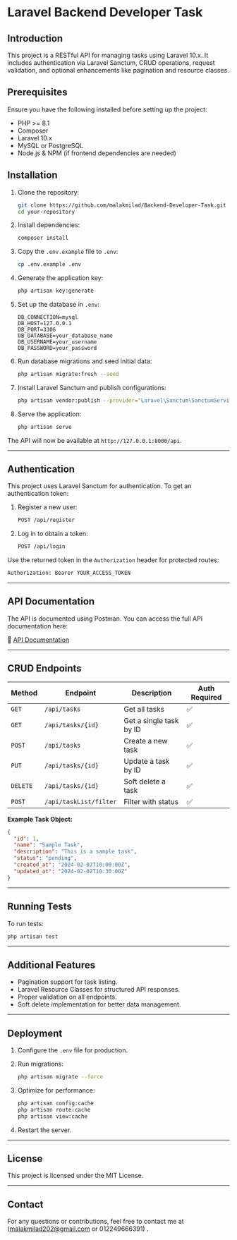 # Laravel Backend Developer Task

## Introduction
This project is a RESTful API for managing tasks using Laravel 10.x. It includes authentication via Laravel Sanctum, CRUD operations, request validation, and optional enhancements like pagination and resource classes.

## Prerequisites
Ensure you have the following installed before setting up the project:

- PHP >= 8.1
- Composer
- Laravel 10.x
- MySQL or PostgreSQL
- Node.js & NPM (if frontend dependencies are needed)

## Installation

1. Clone the repository:

   ```sh
   git clone https://github.com/malakmilad/Backend-Developer-Task.git
   cd your-repository
   ```

2. Install dependencies:

   ```sh
   composer install
   ```

3. Copy the `.env.example` file to `.env`:

   ```sh
   cp .env.example .env
   ```

4. Generate the application key:

   ```sh
   php artisan key:generate
   ```

5. Set up the database in `.env`:

   ```env
   DB_CONNECTION=mysql
   DB_HOST=127.0.0.1
   DB_PORT=3306
   DB_DATABASE=your_database_name
   DB_USERNAME=your_username
   DB_PASSWORD=your_password
   ```

6. Run database migrations and seed initial data:

   ```sh
   php artisan migrate:fresh --seed
   ```

7. Install Laravel Sanctum and publish configurations:

   ```sh
   php artisan vendor:publish --provider="Laravel\Sanctum\SanctumServiceProvider"
   ```

8. Serve the application:

   ```sh
   php artisan serve
   ```

The API will now be available at `http://127.0.0.1:8000/api`.

---

## Authentication

This project uses Laravel Sanctum for authentication. To get an authentication token:

1. Register a new user:

   ```sh
   POST /api/register
   ```

2. Log in to obtain a token:

   ```sh
   POST /api/login
   ```

Use the returned token in the `Authorization` header for protected routes:

   ```sh
   Authorization: Bearer YOUR_ACCESS_TOKEN
   ```

---

## API Documentation

The API is documented using Postman. You can access the full API documentation here:

🔗 [API Documentation](https://documenter.getpostman.com/view/20112660/2sAYX3rNx3)

---

## CRUD Endpoints

| Method | Endpoint         | Description                 | Auth Required |
|--------|-----------------|-----------------------------|--------------|
| `GET`  | `/api/tasks`    | Get all tasks               | ✅ |
| `GET`  | `/api/tasks/{id}` | Get a single task by ID   | ✅ |
| `POST` | `/api/tasks`    | Create a new task           | ✅ |
| `PUT`  | `/api/tasks/{id}` | Update a task by ID       | ✅ |
| `DELETE` | `/api/tasks/{id}` | Soft delete a task       | ✅ |
| `POST` | `/api/taskList/filter` | Filter with status       | ✅ |


**Example Task Object:**
```json
{
  "id": 1,
  "name": "Sample Task",
  "description": "This is a sample task",
  "status": "pending",
  "created_at": "2024-02-02T10:00:00Z",
  "updated_at": "2024-02-02T10:30:00Z"
}
```

---

## Running Tests

To run tests:

```sh
php artisan test
```

---

## Additional Features

- Pagination support for task listing.
- Laravel Resource Classes for structured API responses.
- Proper validation on all endpoints.
- Soft delete implementation for better data management.

---

## Deployment

1. Configure the `.env` file for production.
2. Run migrations:

   ```sh
   php artisan migrate --force
   ```

3. Optimize for performance:

   ```sh
   php artisan config:cache
   php artisan route:cache
   php artisan view:cache
   ```

4. Restart the server.

---

## License

This project is licensed under the MIT License.

---

## Contact

For any questions or contributions, feel free to contact me at (malakmilad202@gmail.com or 012249666391) .

